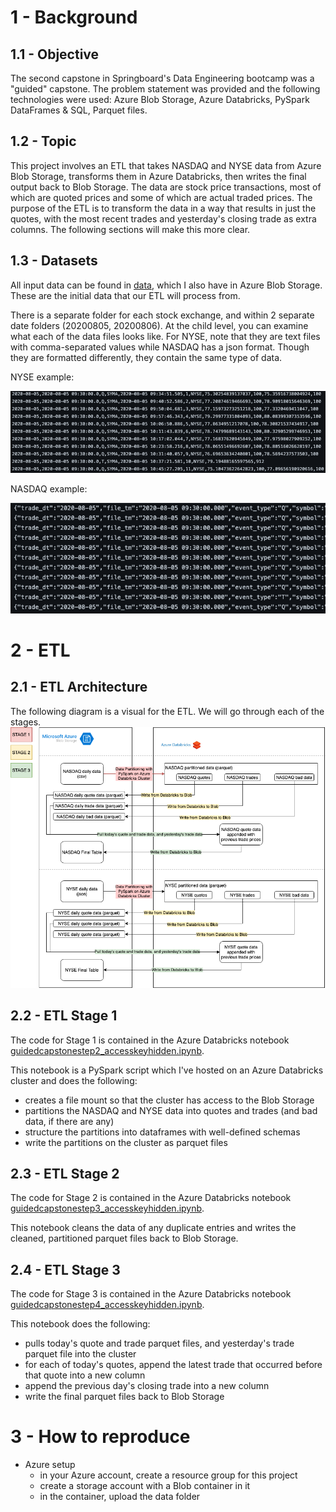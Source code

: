 # 1 - Background

## 1.1 - Objective
The second capstone in Springboard's Data Engineering bootcamp was a "guided" capstone. The problem statement was provided and the following technologies were used: Azure Blob Storage, Azure Databricks, PySpark DataFrames & SQL, Parquet files.

## 1.2 - Topic
This project involves an ETL that takes NASDAQ and NYSE data from Azure Blob Storage, transforms them in Azure Databricks, then writes the final output back to Blob Storage. The data are stock price transactions, most of which are quoted prices and some of which are actual traded prices. The purpose of the ETL is to transform the data in a way that results in just the quotes, with the most recent trades and yesterday's closing trade as extra columns. The following sections will make this more clear.

## 1.3 - Datasets
All input data can be found in [data](https://github.com/Derek-Funk/springboard-derek-funk/tree/master/capstone-2-adb-etl/data), which I also have in Azure Blob Storage. These are the initial data that our ETL will process from.

There is a separate folder for each stock exchange, and within 2 separate date folders (20200805, 20200806). At the child level, you can examine what each of the data files looks like. For NYSE, note that they are text files with comma-separated values while NASDAQ has a json format. Though they are formatted differently, they contain the same type of data.

NYSE example:

![image did not render](images/nyse-input-file-example.png "nyse-input-file-example.png")

NASDAQ example:

![image did not render](images/nasdaq-input-file-example.png "nasdaq-input-file-example.png")

# 2 - ETL

## 2.1 - ETL Architecture
The following diagram is a visual for the ETL. We will go through each of the stages.
![image did not render](images/data-flow-diagram.png "data-flow-diagram.png")

## 2.2 - ETL Stage 1
The code for Stage 1 is contained in the Azure Databricks notebook [guidedcapstonestep2_accesskeyhidden.ipynb](code/guidedcapstonestep2_accesskeyhidden.ipynb).

This notebook is a PySpark script which I've hosted on an Azure Databricks cluster and does the following:
* creates a file mount so that the cluster has access to the Blob Storage
* partitions the NASDAQ and NYSE data into quotes and trades (and bad data, if there are any)
* structure the partitions into dataframes with well-defined schemas
* write the partitions on the cluster as parquet files

## 2.3 - ETL Stage 2
The code for Stage 2 is contained in the Azure Databricks notebook [guidedcapstonestep3_accesskeyhidden.ipynb](code/guidedcapstonestep3_accesskeyhidden.ipynb).

This notebook cleans the data of any duplicate entries and writes the cleaned, partitioned parquet files back to Blob Storage.

## 2.4 - ETL Stage 3
The code for Stage 3 is contained in the Azure Databricks notebook [guidedcapstonestep4_accesskeyhidden.ipynb](code/guidedcapstonestep4_accesskeyhidden.ipynb).

This notebook does the following:
* pulls today's quote and trade parquet files, and yesterday's trade parquet file into the cluster
* for each of today's quotes, append the latest trade that occurred before that quote into a new column
* append the previous day's closing trade into a new column
* write the final parquet files back to Blob Storage

# 3 - How to reproduce
* Azure setup
  * in your Azure account, create a resource group for this project
  * create a storage account with a Blob container in it
  * in the container, upload the data folder
